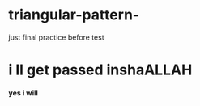 # triangular-pattern-
just final practice before test
# i ll get passed inshaALLAH
<h4> yes i will</h4>
